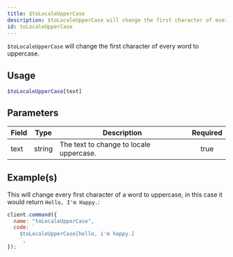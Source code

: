```yaml
---
title: $toLocaleUpperCase
description: $toLocaleUpperCase will change the first character of every word to uppercase.
id: toLocaleUpperCase
---
```


`$toLocaleUpperCase` will change the first character of every word to uppercase.

## Usage

```php
$toLocaleUpperCase[text]
```

## Parameters

| Field | Type   | Description                             | Required |
| ----- | ------ | --------------------------------------- | :------: |
| text  | string | The text to change to locale uppercase. |   true   |

## Example(s)

This will change every first character of a word to uppercase, in this case it would return `Hello, I'm Happy.`:

```javascript
client.command({
  name: "toLocaleUpperCase",
  code: `
    $toLocaleUpperCase[hello, i'm happy.]
    `,
});
```
